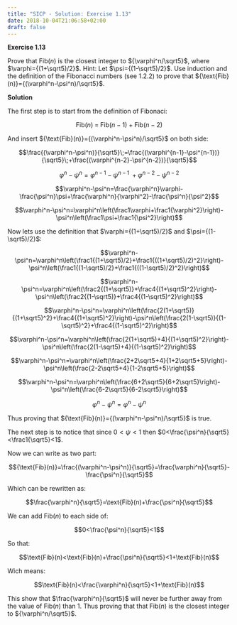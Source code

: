 ```yaml
---
title: "SICP - Solution: Exercise 1.13"
date: 2018-10-04T21:06:58+02:00
draft: false
---
```


**Exercise 1.13**

Prove that ${\text{Fib}(n)}$ is the closest integer to ${\varphi^n/\sqrt5}$, where $\varphi={(1+\sqrt5)/2}$. Hint: Let $\psi={(1-\sqrt5)/2}$. Use induction and the definition of the Fibonacci numbers (see 1.2.2) to prove that ${\text{Fib}(n)}={(\varphi^n-\psi^n)/\sqrt5}$.

**Solution**

The first step is to start from the definition of Fibonaci:

$$\text{Fib}(n)\;=\;\text{Fib}(n-1)\;+\;\text{Fib}(n-2)$$

And insert ${\text{Fib}(n)}={(\varphi^n-\psi^n)/\sqrt5}$ on both side:

$$\frac{(\varphi^n-\psi^n)}{\sqrt5}\;=\frac{(\varphi^{n-1}-\psi^{n-1})}{\sqrt5}\;+\frac{(\varphi^{n-2}-\psi^{n-2})}{\sqrt5}$$

$$\varphi^n-\psi^n=\varphi^{n-1}-\psi^{n-1}\;+\varphi^{n-2}-\psi^{n-2}$$

$$\varphi^n-\psi^n=\frac{\varphi^n}\varphi-\frac{\psi^n}\psi+\frac{\varphi^n}{\varphi^2}-\frac{\psi^n}{\psi^2}$$

$$\varphi^n-\psi^n=\varphi^n\left(\frac1\varphi+\frac1{\varphi^2}\right)-\psi^n\left(\frac1\psi+\frac1{\psi^2}\right)$$

Now lets use the definition that $\varphi={(1+\sqrt5)/2}$ and $\psi={(1-\sqrt5)/2}$:

$$\varphi^n-\psi^n=\varphi^n\left(\frac1{(1+\sqrt5)/2}+\frac1{((1+\sqrt5)/2)^2}\right)-\psi^n\left(\frac1{(1-\sqrt5)/2}+\frac1{((1-\sqrt5)/2)^2}\right)$$

$$\varphi^n-\psi^n=\varphi^n\left(\frac2{(1+\sqrt5)}+\frac4{(1+\sqrt5)^2}\right)-\psi^n\left(\frac2{(1-\sqrt5)}+\frac4{(1-\sqrt5)^2}\right)$$

$$\varphi^n-\psi^n=\varphi^n\left(\frac{2(1+\sqrt5)}{(1+\sqrt5)^2}+\frac4{(1+\sqrt5)^2}\right)-\psi^n\left(\frac{2(1-\sqrt5)}{(1-\sqrt5)^2}+\frac4{(1-\sqrt5)^2}\right)$$

$$\varphi^n-\psi^n=\varphi^n\left(\frac{2(1+\sqrt5)+4}{(1+\sqrt5)^2}\right)-\psi^n\left(\frac{2(1-\sqrt5)+4}{(1-\sqrt5)^2}\right)$$

$$\varphi^n-\psi^n=\varphi^n\left(\frac{2+2\sqrt5+4}{1+2\sqrt5+5}\right)-\psi^n\left(\frac{2-2\sqrt5+4}{1-2\sqrt5+5}\right)$$

$$\varphi^n-\psi^n=\varphi^n\left(\frac{6+2\sqrt5}{6+2\sqrt5}\right)-\psi^n\left(\frac{6-2\sqrt5}{6-2\sqrt5}\right)$$

$$\varphi^n-\psi^n=\varphi^n-\psi^n$$

Thus proving that ${\text{Fib}(n)}={(\varphi^n-\psi^n)/\sqrt5}$ is true.

The next step is to notice that since $0<\psi<1$ then $0<\frac{\psi^n}{\sqrt5}<\frac1{\sqrt5}<1$.

Now we can write as two part:

$${\text{Fib}(n)}=\frac{(\varphi^n-\psi^n)}{\sqrt5}=\frac{\varphi^n}{\sqrt5}-\frac{\psi^n}{\sqrt5}$$

Which can be rewritten as:

$$\frac{\varphi^n}{\sqrt5}=\text{Fib}(n)+\frac{\psi^n}{\sqrt5}$$

We can add ${\text{Fib}(n)}$ to each side of:

$$0<\frac{\psi^n}{\sqrt5}<1$$

So that:

$$\text{Fib}(n)<\text{Fib}(n)+\frac{\psi^n}{\sqrt5}<1+\text{Fib}(n)$$

Wich means:

$$\text{Fib}(n)<\frac{\varphi^n}{\sqrt5}<1+\text{Fib}(n)$$

This show that $\frac{\varphi^n}{\sqrt5}$ will never be further away from the value of $\text{Fib}(n)$ than 1. Thus proving that that ${\text{Fib}(n)}$ is the closest integer to ${\varphi^n/\sqrt5}$.
